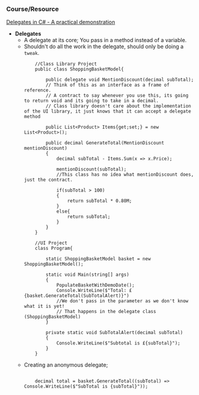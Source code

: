 ### **Course/Resource**  
[Delegates in C# - A practical demonstration](https://www.youtube.com/watch?v=R8Blt5c-Vi4)

- **Delegates**
  - A delegate at its core; You pass in a method instead of a variable. 
  - Shouldn't do all the work in the delegate, should only be doing a `tweak`.
    ```
        //Class Library Project
        public class ShoppingBasketModel{

            public delegate void MentionDiscount(decimal subTotal); 
            // Think of this as an interface as a frame of reference.
            // A contract to say whenever you use this, its going to return void and its going to take in a decimal. 
            // Class library doesn't care about the implementation of the UI library, it just knows that it can accept a delegate method

            public List<Product> Items{get;set;} = new List<Product>();

            public decimal GenerateTotal(MentionDiscount mentionDiscount)
            {
                decimal subTotal - Items.Sum(x => x.Price);

                mentionDiscount(subTotal);
                //This class has no idea what mentionDiscount does, just the contract.

                if(subTotal > 100)
                {
                    return subTotal * 0.80M;
                }
                else{
                    return subTotal;
                }
            }
        }

        //UI Project
        class Program{

            static ShoppingBasketModel basket = new ShoppingBasketModel();

            static void Main(string[] args)
            {
                PopulateBasketWithDemoDate();
                Console.WriteLine($"Total: £{basket.GenerateTotal(SubTotalAlert)}")
                //We don't pass in the parameter as we don't know what it is yet!
                // That happens in the delegate class (ShoppingBasketModel)
            }

            private static void SubTotalAlert(decimal subTotal)
            {
                Console.WriteLine($"Subtotal is £{subTotal}");
            }
        }

    ``` 
  - Creating an anonymous delegate; 
    ```

        decimal total = basket.GenerateTotal((subTotal) => Console.WriteLine($"SubTotal is {subTotal}"));

    ```